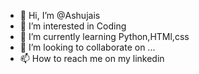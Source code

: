 - 👋 Hi, I’m @Ashujais
- 👀 I’m interested in Coding
- 🌱 I’m currently learning Python,HTMl,css
- 💞️ I’m looking to collaborate on ...
- 📫 How to reach me on my linkedin

<!---
Ashujais/Ashujais is a ✨ special ✨ repository because its `README.md` (this file) appears on your GitHub profile.
You can click the Preview link to take a look at your changes.
--->
